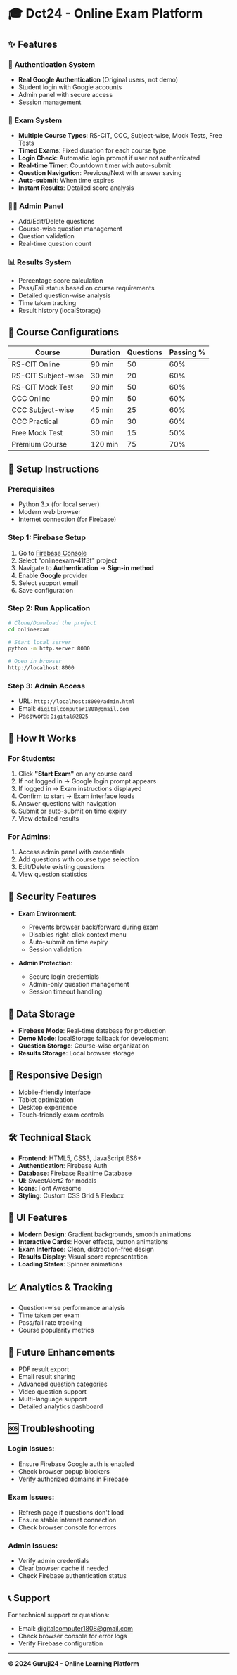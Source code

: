 # 🎓 Dct24 - Online Exam Platform

## ✨ Features

### 🔐 **Authentication System**
- **Real Google Authentication** (Original users, not demo)
- Student login with Google accounts
- Admin panel with secure access
- Session management

### 📝 **Exam System**
- **Multiple Course Types**: RS-CIT, CCC, Subject-wise, Mock Tests, Free Tests
- **Timed Exams**: Fixed duration for each course type
- **Login Check**: Automatic login prompt if user not authenticated
- **Real-time Timer**: Countdown timer with auto-submit
- **Question Navigation**: Previous/Next with answer saving
- **Auto-submit**: When time expires
- **Instant Results**: Detailed score analysis

### 👨‍💼 **Admin Panel**
- Add/Edit/Delete questions
- Course-wise question management
- Question validation
- Real-time question count

### 📊 **Results System**
- Percentage score calculation
- Pass/Fail status based on course requirements
- Detailed question-wise analysis
- Time taken tracking
- Result history (localStorage)

## 🚀 **Course Configurations**

| Course | Duration | Questions | Passing % |
|--------|----------|-----------|-----------|
| RS-CIT Online | 90 min | 50 | 60% |
| RS-CIT Subject-wise | 30 min | 20 | 60% |
| RS-CIT Mock Test | 90 min | 50 | 60% |
| CCC Online | 90 min | 50 | 60% |
| CCC Subject-wise | 45 min | 25 | 60% |
| CCC Practical | 60 min | 30 | 60% |
| Free Mock Test | 30 min | 15 | 50% |
| Premium Course | 120 min | 75 | 70% |

## 🔧 **Setup Instructions**

### **Prerequisites**
- Python 3.x (for local server)
- Modern web browser
- Internet connection (for Firebase)

### **Step 1: Firebase Setup**
1. Go to [Firebase Console](https://console.firebase.google.com/)
2. Select "onlineexam-41f3f" project
3. Navigate to **Authentication** → **Sign-in method**
4. Enable **Google** provider
5. Select support email
6. Save configuration

### **Step 2: Run Application**
```bash
# Clone/Download the project
cd onlineexam

# Start local server
python -m http.server 8000

# Open in browser
http://localhost:8000
```

### **Step 3: Admin Access**
- URL: `http://localhost:8000/admin.html`
- Email: `digitalcomputer1808@gmail.com`
- Password: `Digital@2025`

## 🎯 **How It Works**

### **For Students:**
1. Click **"Start Exam"** on any course card
2. If not logged in → Google login prompt appears
3. If logged in → Exam instructions displayed
4. Confirm to start → Exam interface loads
5. Answer questions with navigation
6. Submit or auto-submit on time expiry
7. View detailed results

### **For Admins:**
1. Access admin panel with credentials
2. Add questions with course type selection
3. Edit/Delete existing questions
4. View question statistics

## 🔐 **Security Features**

- **Exam Environment**:
  - Prevents browser back/forward during exam
  - Disables right-click context menu
  - Auto-submit on time expiry
  - Session validation

- **Admin Protection**:
  - Secure login credentials
  - Admin-only question management
  - Session timeout handling

## 💾 **Data Storage**

- **Firebase Mode**: Real-time database for production
- **Demo Mode**: localStorage fallback for development
- **Question Storage**: Course-wise organization
- **Results Storage**: Local browser storage

## 📱 **Responsive Design**

- Mobile-friendly interface
- Tablet optimization
- Desktop experience
- Touch-friendly exam controls

## 🛠 **Technical Stack**

- **Frontend**: HTML5, CSS3, JavaScript ES6+
- **Authentication**: Firebase Auth
- **Database**: Firebase Realtime Database
- **UI**: SweetAlert2 for modals
- **Icons**: Font Awesome
- **Styling**: Custom CSS Grid & Flexbox

## 🎨 **UI Features**

- **Modern Design**: Gradient backgrounds, smooth animations
- **Interactive Cards**: Hover effects, button animations
- **Exam Interface**: Clean, distraction-free design
- **Results Display**: Visual score representation
- **Loading States**: Spinner animations

## 📈 **Analytics & Tracking**

- Question-wise performance analysis
- Time taken per exam
- Pass/fail rate tracking
- Course popularity metrics

## 🔄 **Future Enhancements**

- PDF result export
- Email result sharing
- Advanced question categories
- Video question support
- Multi-language support
- Detailed analytics dashboard

## 🆘 **Troubleshooting**

### **Login Issues:**
- Ensure Firebase Google auth is enabled
- Check browser popup blockers
- Verify authorized domains in Firebase

### **Exam Issues:**
- Refresh page if questions don't load
- Ensure stable internet connection
- Check browser console for errors

### **Admin Issues:**
- Verify admin credentials
- Clear browser cache if needed
- Check Firebase authentication status

## 📞 **Support**

For technical support or questions:
- Email: digitalcomputer1808@gmail.com
- Check browser console for error logs
- Verify Firebase configuration

---

**© 2024 Guruji24 - Online Learning Platform** 